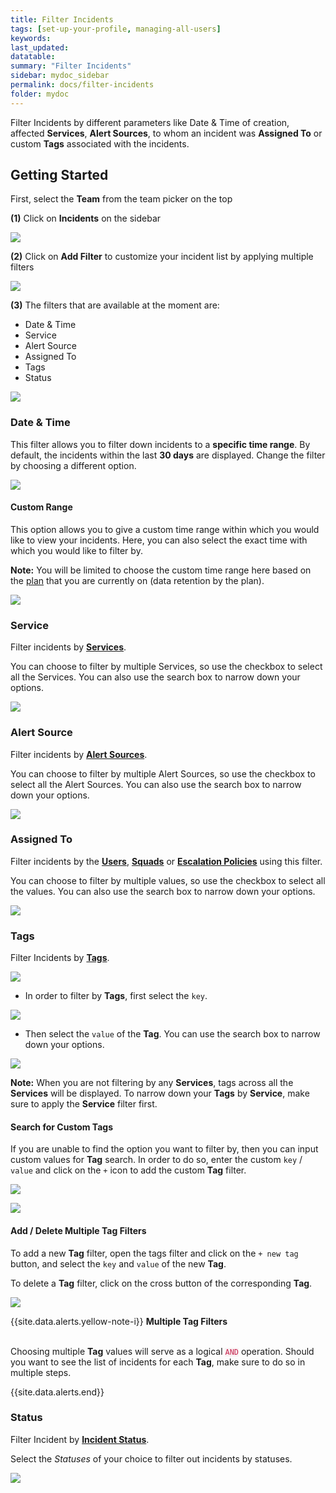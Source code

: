 ```yaml
---
title: Filter Incidents
tags: [set-up-your-profile, managing-all-users]
keywords: 
last_updated: 
datatable: 
summary: "Filter Incidents"
sidebar: mydoc_sidebar
permalink: docs/filter-incidents
folder: mydoc
---
```


Filter Incidents by different parameters like Date & Time of creation, affected **Services**, **Alert Sources**, to whom an incident was **Assigned To** or custom **Tags** associated with the incidents.

## Getting Started

First, select the **Team** from the team picker on the top

**(1)** Click on **Incidents** on the sidebar

![](images/incident_list_1.png)

**(2)** Click on **Add Filter** to customize your incident list by applying multiple filters

![](images/incident_list_7.png)

**(3)** The filters that are available at the moment are:
- Date & Time
- Service
- Alert Source
- Assigned To
- Tags
- Status

![](images/incident_list_8.png)

### Date & Time

This filter allows you to filter down incidents to a **specific time range**. By default, the incidents within the last **30 days** are displayed. Change the filter by choosing a different option.

![](images/filter_1.png)

#### Custom Range

This option allows you to give a custom time range within which you would like to view your incidents. Here, you can also select the exact time with which you would like to filter by.

**Note:** You will be limited to choose the custom time range here based on the [plan](https://squadcast.com/pricing) that you are currently on (data retention by the plan).

![](images/filter_2.png)

### Service

Filter incidents by **[Services](adding-a-service-1)**.

You can choose to filter by multiple Services, so use the checkbox to select all the Services. You can also use the search box to narrow down your options.

![](images/filter_3.png)

### Alert Source

Filter incidents by **[Alert Sources](adding-a-service-1#alert-sources-integrations)**.

You can choose to filter by multiple Alert Sources, so use the checkbox to select all the Alert Sources. You can also use the search box to narrow down your options.

![](images/filter_4.png)

### Assigned To

Filter incidents by the **[Users](add-users)**, **[Squads](squads)** or **[Escalation Policies](escalation-policies)** using this filter.

You can choose to filter by multiple values, so use the checkbox to select all the values. You can also use the search box to narrow down your options.

![](images/filter_5.png)

### Tags

Filter Incidents by **[Tags](event-tagging)**.

![](images/filter_6.png)

- In order to filter by **Tags**, first select the `key`.

![](images/filter_7.png)

- Then select the `value` of the **Tag**. You can use the search box to narrow down your options.

![](images/filter_8.png)

**Note:** When you are not filtering by any **Services**, tags across all the **Services** will be displayed. To narrow down your **Tags** by **Service**, make sure to apply the **Service** filter first.

#### Search for Custom Tags

If you are unable to find the option you want to filter by, then you can input custom values for **Tag** search. In order to do so, enter the custom `key` / `value` and click on the `+` icon to add the custom **Tag** filter.

![](images/filter_9.png)

![](images/filter_10.png)

#### Add / Delete Multiple Tag Filters

To add a new **Tag** filter, open the tags filter and click on the `+ new tag` button, and select the `key` and `value` of the new **Tag**.

To delete a **Tag** filter, click on the cross button of the corresponding **Tag**.

![](images/filter_11.png)

{{site.data.alerts.yellow-note-i}}
<b>Multiple Tag Filters</b><br/><br/>
<p>Choosing multiple <b>Tag</b> values will serve as a logical <code class="highlighter-rouge" style="color: #c7254e; background-color: #f9f2f4 !important;">AND</code> operation. Should you want to see the list of incidents for each <b>Tag</b>, make sure to do so in multiple steps.</p>
{{site.data.alerts.end}}

### Status

Filter Incident by **[Incident Status](dashboard-metrics#incident-state-metric)**.

Select the *Statuses* of your choice to filter out incidents by statuses.

![](images/filter_12.png)